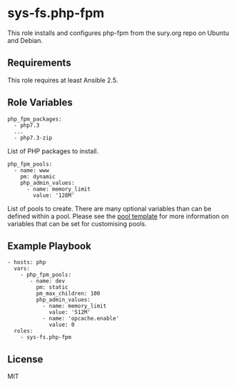 sys-fs.php-fpm
==============

This role installs and configures php-fpm from the sury.org repo on Ubuntu and
Debian.

Requirements
------------

This role requires at least Ansible 2.5.

Role Variables
--------------

	php_fpm_packages:
	  - php7.3
	  ...
	  - php7.3-zip

List of PHP packages to install.

	php_fpm_pools:
	  - name: www
        pm: dynamic
        php_admin_values:
          - name: memory_limit
            value: '128M'

List of pools to create. There are many optional variables than can be defined
within a pool. Please see the [pool template](templates/pool.conf.j2) for more
information on variables that can be set for customising pools.

Example Playbook
----------------

    - hosts: php
	  vars:
	    - php_fpm_pools:
           - name: dev
             pm: static
             pm_max_children: 100
             php_admin_values:
               - name: memory_limit
                 value: '512M'
               - name: 'opcache.enable'
                 value: 0
      roles:
        - sys-fs.php-fpm

License
-------

MIT
